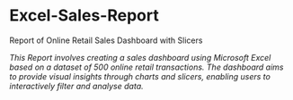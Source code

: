 # Excel-Sales-Report
Report of Online Retail Sales Dashboard with Slicers

*This Report involves creating a sales dashboard using Microsoft Excel based on a dataset of 500 online retail transactions. The dashboard aims to provide visual insights through charts and slicers, enabling users to interactively filter and analyse data.*

